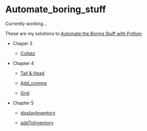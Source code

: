 # Automate_boring_stuff

Currently working... 

These are my solutions to [Automate the Boring Stuff with Python](https://automatetheboringstuff.com) 

- Chaper 3 

  - [Collatz](https://github.com/yckfowa/Automate_boring_stuff/blob/main/Ch.3/collatz.py)
  
- Chapter 4
 
  - [Tail & Head](https://github.com/yckfowa/Automate_boring_stuff/blob/main/Ch.4/Tail%20%26%20Head.py)
  
  - [Add_comma](https://github.com/yckfowa/Automate_boring_stuff/blob/main/Ch.4/add_comma.py)
 
  - [Grid](https://github.com/yckfowa/Automate_boring_stuff/blob/main/Ch.4/grid.py)
 
- Chapter 5 

  - [displayInventory](https://github.com/yckfowa/Automate_boring_stuff/blob/main/Ch.5/addToInventory.py)
 
  - [addToInventory](https://github.com/yckfowa/Automate_boring_stuff/blob/main/Ch.5/displayInventory.py)

  
